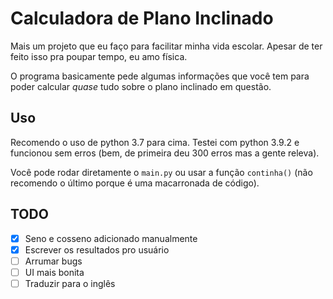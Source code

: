 # Calculadora de Plano Inclinado

Mais um projeto que eu faço para facilitar minha vida escolar. Apesar de ter feito isso pra poupar tempo, eu amo física.

O programa basicamente pede algumas informações que você tem para poder calcular _quase_ tudo sobre o plano inclinado em questão. 

## Uso

Recomendo o uso de python 3.7 para cima. Testei com python 3.9.2 e funcionou sem erros (bem, de primeira deu 300 erros mas a gente releva).

Você pode rodar diretamente o `main.py` ou usar a função `continha()` (não recomendo o último porque é uma macarronada de código).

## TODO

- [x] Seno e cosseno adicionado manualmente
- [x] Escrever os resultados pro usuário
- [ ] Arrumar bugs
- [ ] UI mais bonita
- [ ] Traduzir para o inglês
